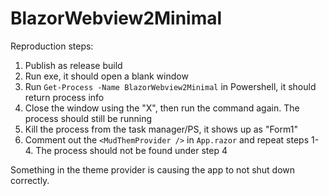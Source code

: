 # BlazorWebview2Minimal

Reproduction steps:
1. Publish as release build
2. Run exe, it should open a blank window
3. Run `Get-Process -Name BlazorWebview2Minimal` in Powershell, it should return process info
4. Close the window using the "X", then run the command again. The process should still be running
5. Kill the process from the task manager/PS, it shows up as "Form1"
6. Comment out the `<MudThemProvider />` in `App.razor` and repeat steps 1-4. The process should not be found under step 4

Something in the theme provider is causing the app to not shut down correctly.
